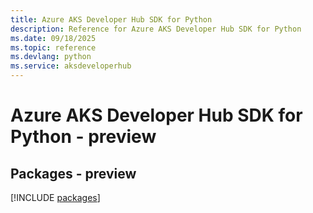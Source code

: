 ```yaml
---
title: Azure AKS Developer Hub SDK for Python
description: Reference for Azure AKS Developer Hub SDK for Python
ms.date: 09/18/2025
ms.topic: reference
ms.devlang: python
ms.service: aksdeveloperhub
---
```

# Azure AKS Developer Hub SDK for Python - preview
## Packages - preview
[!INCLUDE [packages](aks-developer-hub-index.md)]